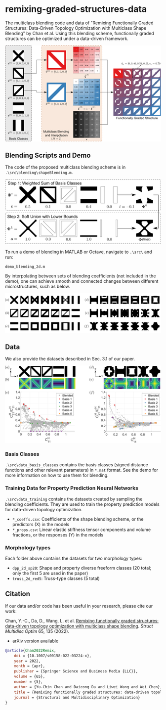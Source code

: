 # remixing-graded-structures-data

The multiclass blending code and data of "Remixing Functionally Graded Structures: Data-Driven Topology Optimization with Multiclass Shape Blending" by Chan et al. Using this blending scheme, functionally graded structures can be optimized under a data-driven framework.

![RemixFramework](./img/Figxx_blending_demo_v2.png?raw=true)

## Blending Scripts and Demo

The code of the proposed multiclass blending scheme is in `.\src\blending\shapeBlending.m`.

![BlendingScheme](./img/Figxx_blending_uc_demo.png?raw=true)

To run a demo of blending in MATLAB or Octave, navigate to `.\src\` and run:
```
demo_blending_2d.m
```

By interpolating between sets of blending coefficients (not included in the demo), one can achieve smooth and connected changes between different microstructures, such as below.

![BlendingScheme](./img/Figxx_blending_demo_selected.png?raw=true)

## Data

We also provide the datasets described in Sec. 3.1 of our paper.

![TrainingData](./img/Figxx_blend_property_space.png?raw=true)

### Basis Classes

`.\src\data_basis_classes` contains the basis classes (signed distance functions and other relevant parameters) in `*.mat` format. See the demo for more information on how to use them for blending.

### Training Data for Property Prediction Neural Networks

`.\src\data_training` contains the datasets created by sampling the blending coefficients. They are used to train the property prediction models for data-driven topology optimization.

- `*_coeffs.csv`: Coefficients of the shape blending scheme, or the predictors (X) in the models
- `*_props.csv`: Linear elastic stiffness tensor components and volume fractions, or the responses (Y) in the models

### Morphology types

Each folder above contains the datasets for two morphology types:

- `dpp_2d_sp20`: Shape and property diverse freeform classes (20 total; only the first 5 are used in the paper)
- `truss_2d_red5`: Truss-type classes (5 total)

## Citation

If our data and/or code has been useful in your research, please cite our work:

Chan, Y.-C., Da, D., Wang, L. et al. [Remixing functionally graded structures: data-driven topology optimization with multiclass shape blending](https://doi.org/10.1007/s00158-022-03224-x). _Struct Multidisc Optim_ 65, 135 (2022).

- [arXiv version available](https://arxiv.org/abs/2112.00648)

```BibTeX
@article{Chan2022Remix,
	doi = {10.1007/s00158-022-03224-x},
	year = 2022,
	month = {apr},
	publisher = {Springer Science and Business Media {LLC}},
	volume = {65},
	number = {5},
	author = {Yu-Chin Chan and Daicong Da and Liwei Wang and Wei Chen},
	title = {Remixing functionally graded structures: data-driven topology optimization with multiclass shape blending},
	journal = {Structural and Multidisciplinary Optimization}
}
```
